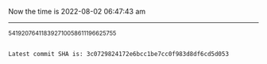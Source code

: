 Now the time is 2022-08-02 06:47:43 am

---

<small>541920764118392710058611196625755</small>

```txt

Latest commit SHA is: 3c0729824172e6bcc1be7cc0f983d8df6cd5d053
```
